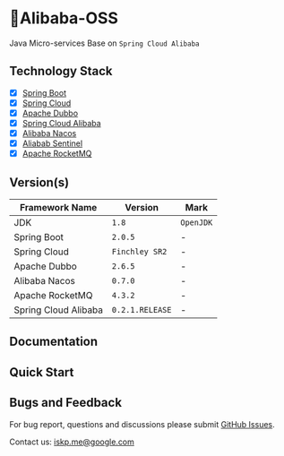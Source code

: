 # 🥳Alibaba-OSS
Java Micro-services Base on `Spring Cloud Alibaba`

## Technology Stack

- [x] [Spring Boot](https://spring.io/projects/spring-boot)
- [x] [Spring Cloud](http://spring.io/projects/spring-cloud)
- [x] [Apache Dubbo](http://dubbo.apache.org/en-us/)
- [x] [Spring Cloud Alibaba](https://github.com/spring-cloud-incubator/spring-cloud-alibaba)
- [x] [Alibaba Nacos](http://nacos.io)
- [x] [Aliabab Sentinel](https://github.com/alibaba/Sentinel)
- [x] [Apache RocketMQ](http://rocketmq.apache.org)

## Version(s)

| Framework Name | Version | Mark |
| --- | --- | --- |
| JDK | `1.8` | `OpenJDK` |
| Spring Boot | `2.0.5` | -  |
| Spring Cloud | `Finchley SR2` | -  |
| Apache Dubbo | `2.6.5` | -  |
| Alibaba Nacos | `0.7.0` | -  |
| Apache RocketMQ | `4.3.2` | -  |
| Spring Cloud Alibaba | `0.2.1.RELEASE` | -  |


## Documentation

## Quick Start

## Bugs and Feedback

For bug report, questions and discussions please submit [GitHub Issues](https://github.com/misselvexu/alibaba-oss/issues).

Contact us: iskp.me@google.com
